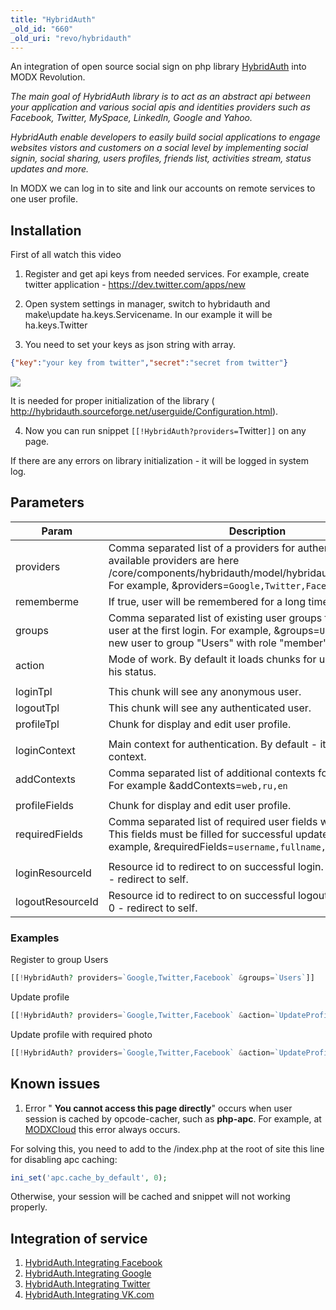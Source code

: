 ```yaml
---
title: "HybridAuth"
_old_id: "660"
_old_uri: "revo/hybridauth"
---
```


 An integration of open source social sign on php library [HybridAuth](http://hybridauth.sourceforge.net/) into MODX Revolution.

 _The main goal of HybridAuth library is to act as an abstract api between your application and various social apis and identities providers such as Facebook, Twitter, MySpace, LinkedIn, Google and Yahoo._

 _HybridAuth enable developers to easily build social applications to engage websites vistors and customers on a social level by implementing social signin, social sharing, users profiles, friends list, activities stream, status updates and more._

 In MODX we can log in to site and link our accounts on remote services to one user profile.

##  Installation 

 First of all watch this video

   1. Register and get api keys from needed services. For example, create twitter application - <https://dev.twitter.com/apps/new>

 1. Open system settings in manager, switch to hybridauth and make\\update ha.keys.Servicename. In our example it will be ha.keys.Twitter

 2. You need to set your keys as json string with array.

 ``` json 
{"key":"your key from twitter","secret":"secret from twitter"}

```

 ![](/download/attachments/43417801/ha3.png?version=1&modificationDate=1356616628000)

 It is needed for proper initialization of the library ( <http://hybridauth.sourceforge.net/userguide/Configuration.html>).

 4. Now you can run snippet `[[!HybridAuth?providers=`Twitter`]]` on any page.

 If there are any errors on library initialization - it will be logged in system log. 

##  Parameters 

 | Param            | Description                                                                                                                                                                                                | Default                             |
 | ---------------- | ---------------------------------------------------------------------------------------------------------------------------------------------------------------------------------------------------------- | ----------------------------------- |
 | providers        | Comma separated list of a providers for authentification. All available providers are here /core/components/hybridauth/model/hybridauth/lib/Providers/. For example, &providers=`Google,Twitter,Facebook`. | none                                |
 | rememberme       | If true, user will be remembered for a long time.                                                                                                                                                          | true                                |
 | groups           | Comma separated list of existing user groups for joining by user at the first login. For example, &groups=`Users:1` will add new user to group "Users" with role "member"                                  | none                                |
 | action           | Mode of work. By default it loads chunks for user according to his status.                                                                                                                                 | loadTpl                             |
 |                  |                                                                                                                                                                                                            |                                     |
 | loginTpl         | This chunk will see any anonymous user.                                                                                                                                                                    | tpl.HybridAuth.login                |
 | logoutTpl        | This chunk will see any authenticated user.                                                                                                                                                                | tpl.HybridAuth.logout               |
 | profileTpl       | Chunk for display and edit user profile.                                                                                                                                                                   | tpl.HybridAuth.profile              |
 |                  |                                                                                                                                                                                                            |                                     |
 | loginContext     | Main context for authentication. By default - it is current context.                                                                                                                                       | current                             |
 | addContexts      | Comma separated list of additional contexts for authentication. For example &addContexts=`web,ru,en`                                                                                                       | none                                |
 |                  |                                                                                                                                                                                                            |                                     |
 | profileFields    | Chunk for display and edit user profile.                                                                                                                                                                   | username:25,email:50,fullname:50... |
 | requiredFields   | Comma separated list of required user fields when update. This fields must be filled for successful update of profile. For example, &requiredFields=`username,fullname,email`.                             | username,email,fullname             |
 |                  |                                                                                                                                                                                                            |                                     |
 | loginResourceId  | Resource id to redirect to on successful login. By default, it is 0 - redirect to self.                                                                                                                    | 0                                   |
 | logoutResourceId | Resource id to redirect to on successful logout. By default, it is 0 - redirect to self.                                                                                                                   | 0                                   |

###  Examples 

 Register to group Users

 ``` php 
[[!HybridAuth? providers=`Google,Twitter,Facebook` &groups=`Users`]]
```

 Update profile

 ``` php 
[[!HybridAuth? providers=`Google,Twitter,Facebook` &action=`UpdateProfile`]]
```

 Update profile with required photo

 ``` php 
[[!HybridAuth? providers=`Google,Twitter,Facebook` &action=`UpdateProfile` &requiredFields=`username,email,photo` &profileFields=`username,fullname,email,photo`]]
```

##  Known issues 

 1. Error " **You cannot access this page directly**" occurs when user session is cached by opcode-cacher, such as **php-apc**. For example, at [MODXCloud](http://modxcloud.com) this error always occurs.

 For solving this, you need to add to the /index.php at the root of site this line for disabling apc caching:

 ``` php 
ini_set('apc.cache_by_default', 0);
```

 Otherwise, your session will be cached and snippet will not working properly.

##  Integration of service 

1. [HybridAuth.Integrating Facebook](/extras/revo/hybridauth/hybridauth.integrating-facebook)
2. [HybridAuth.Integrating Google](/extras/revo/hybridauth/hybridauth.integrating-google)
3. [HybridAuth.Integrating Twitter](/extras/revo/hybridauth/hybridauth.integrating-twitter)
4. [HybridAuth.Integrating VK.com](/extras/revo/hybridauth/hybridauth.integrating-vk.com)